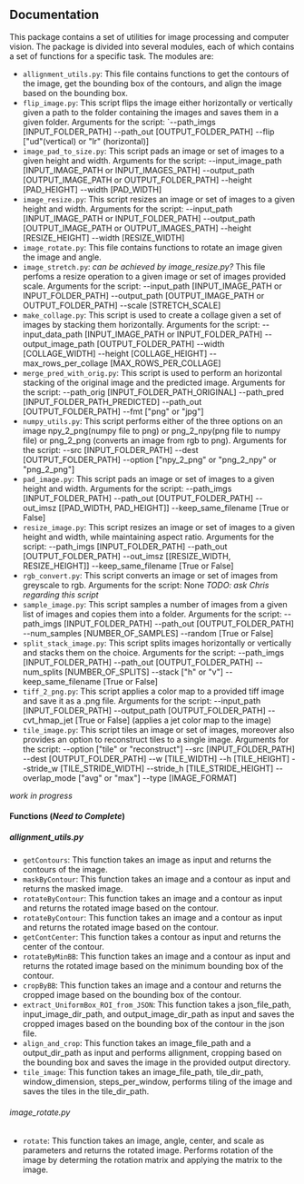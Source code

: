 ## Documentation

This package contains a set of utilities for image processing and computer vision. The package is divided into several modules, each of which contains a set of functions for a specific task. The modules are:

- `allignment_utils.py`: This file contains functions to get the contours of the image, get the bounding box of the contours, and align the image based on the bounding box.
- `flip_image.py`: This script flips the image either horizontally or vertically given a path to the folder containing the images and saves them in a given folder. Arguments for the script: `--path_imgs [INPUT_FOLDER_PATH] --path_out [OUTPUT_FOLDER_PATH] --flip ["ud"(vertical) or "lr" (horizontal)]
- `image_pad_to_size.py`:  This script pads an image or set of images to a given height and width. Arguments for the script: --input_image_path [INPUT_IMAGE_PATH or INPUT_IMAGES_PATH] --output_path [OUTPUT_IMAGE_PATH or OUTPUT_FOLDER_PATH] --height [PAD_HEIGHT] --width [PAD_WIDTH]
- `image_resize.py`: This script resizes an image or set of images to a given height and width. Arguments for the script: --input_path [INPUT_IMAGE_PATH or INPUT_FOLDER_PATH] --output_path [OUTPUT_IMAGE_PATH or OUTPUT_IMAGES_PATH] --height [RESIZE_HEIGHT] --width [RESIZE_WIDTH]
- `image_rotate.py`: This file contains functions to rotate an image given the image and angle.
- `image_stretch.py`: *can be achieved by image_resize.py?* This file perfoms a resize operation to a given image or set of images provided scale. Arguments for the script: --input_path [INPUT_IMAGE_PATH or INPUT_FOLDER_PATH] --output_path [OUTPUT_IMAGE_PATH or OUTPUT_FOLDER_PATH] --scale [STRETCH_SCALE]
- `make_collage.py`: This script is used to create a collage given a set of images by stacking them horizontally. Arguments for the script: --input_data_path [INPUT_IMAGE_PATH or INPUT_FOLDER_PATH] --output_image_path [OUTPUT_FOLDER_PATH] --width [COLLAGE_WIDTH] --height [COLLAGE_HEIGHT] --max_rows_per_collage [MAX_ROWS_PER_COLLAGE]
- `merge_pred_with_orig.py`: This script is used to perform an horizontal stacking of the original image and the predicted image. Arguments for the script: --path_orig [INPUT_FOLDER_PATH_ORIGINAL] --path_pred [INPUT_FOLDER_PATH_PREDICTED] --path_out [OUTPUT_FOLDER_PATH] --fmt ["png" or "jpg"]
- `numpy_utils.py`: This script performs either of the three options on an image npy_2_png(numpy file to png) or png_2_npy(png file to numpy file) or png_2_png (converts an image from rgb to png). Arguments for the script: --src [INPUT_FOLDER_PATH] --dest [OUTPUT_FOLDER_PATH] --option ["npy_2_png" or "png_2_npy" or "png_2_png"]
- `pad_image.py`: This script pads an image or set of images to a given height and width. Arguments for the script: --path_imgs [INPUT_FOLDER_PATH] --path_out [OUTPUT_FOLDER_PATH] --out_imsz [[PAD_WIDTH, PAD_HEIGHT]] --keep_same_filename [True or False]
- `resize_image.py`: This script resizes an image or set of images to a given height and width, while maintaining aspect ratio. Arguments for the script: --path_imgs [INPUT_FOLDER_PATH] --path_out [OUTPUT_FOLDER_PATH] --out_imsz [[RESIZE_WIDTH, RESIZE_HEIGHT]] --keep_same_filename [True or False]
- `rgb_convert.py`: This script converts an image or set of images from greyscale to rgb. Arguments for the script: None *TODO: ask Chris regarding this script*
- `sample_image.py`: This script samples a number of images from a given list of images and copies them into a folder. Arguments for the script: --path_imgs [INPUT_FOLDER_PATH] --path_out [OUTPUT_FOLDER_PATH] --num_samples [NUMBER_OF_SAMPLES] --random [True or False]
- `split_stack_image.py`: This script splits images horizontally or vertically and stacks them on the choice. Arguments for the script: --path_imgs [INPUT_FOLDER_PATH] --path_out [OUTPUT_FOLDER_PATH] --num_splits [NUMBER_OF_SPLITS] --stack ["h" or "v"] --keep_same_filename [True or False]
- `tiff_2_png.py`: This script applies a color map to a provided tiff image and save it as a .png file. Arguments for the script: --input_path [INPUT_FOLDER_PATH] --output_path [OUTPUT_FOLDER_PATH] --cvt_hmap_jet [True or False] (applies a jet color map to the image)
- `tile_image.py`: This script tiles an image or set of images, moreover also provides an option to reconstruct tiles to a single image. Arguments for the script: --option ["tile" or "reconstruct"] --src [INPUT_FOLDER_PATH] --dest [OUTPUT_FOLDER_PATH] --w [TILE_WIDTH] --h [TILE_HEIGHT] --stride_w [TILE_STRIDE_WIDTH] --stride_h [TILE_STRIDE_HEIGHT] --overlap_mode ["avg" or "max"] --type [IMAGE_FORMAT]

*work in progress*

#### Functions (*Need to Complete*)

##### allignment_utils.py

- `getContours`: This function takes an image as input and returns the contours of the image.
- `maskByContour`: This function takes an image and a contour as input and returns the masked image.
- `rotateByContour`: This function takes an image and a contour as input and returns the rotated image based on the contour.
- `rotateByContour`: This function takes an image and a contour as input and returns the rotated image based on the contour.
- `getContCenter`: This function takes a contour as input and returns the center of the contour.
- `rotateByMinBB`: This function takes an image and a contour as input and returns the rotated image based on the minimum bounding box of the contour.
- `cropByBB`: This function takes an image and a contour and returns the cropped image based on the bounding box of the contour.
- `extract_UniformBox_ROI_from_JSON`: This function takes a json_file_path, input_image_dir_path, and output_image_dir_path as input and saves the cropped images based on the bounding box of the contour in the json file.
- `align_and_crop`: This function takes an image_file_path and a output_dir_path as input and performs allignment, cropping based on the bounding box and saves the image in the provided output directory.
- `tile_image`: This function takes an image_file_path, tile_dir_path, window_dimension, steps_per_window, performs tiling of the image and saves the tiles in the tile_dir_path.

###### image_rotate.py

- `rotate`: This function takes an image, angle, center, and scale as parameters and returns the rotated image. Performs rotation of the image by determing the rotation matrix and applying the matrix to the image.
